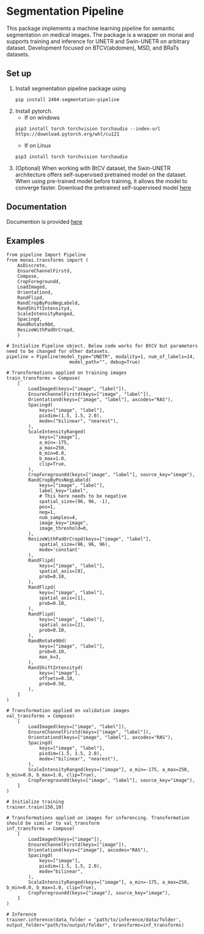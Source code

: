 # Segmentation Pipeline

This package implements a machine learning pipeline for semantic segmentation on medical images. The package is a wrapper on monai and supports training and inference for UNETR and Swin-UNETR on arbitrary dataset. Development focused on BTCV(abdomen), MSD, and BRaTs datasets.

## Set up
1. Install segmentation pipeline package using 
    ```
    pip install 2404-segmentation-pipeline
    ```
2. Install pytorch.
   - If on windows
    ```
    pip3 install torch torchvision torchaudio --index-url https://download.pytorch.org/whl/cu121
    ```
   - If on Linux
    ```
    pip3 install torch torchvision torchaudio
    ```
3. (Optional) When working with BtCV dataset, the Swin-UNETR architecture offers self-supervised pretrained model on the dataset. When using pre-trained model before training, it allows the model to converge faster. Download the pretrained self-supervised model [here](https://github.com/Project-MONAI/MONAI-extra-test-data/releases/download/0.8.1/model_swinvit.pt)


## Documentation
Documention is provided [here](https://raw.githack.com/2404-Organ-Segmentation/segmentation-pipeline/main/docs/html/pipeline.html#pipeline.Pipeline)

## Examples
```
from pipeline Import Pipeline
from monai.transforms import (
    AsDiscrete,
    EnsureChannelFirstd,
    Compose,
    CropForegroundd,
    LoadImaged,
    Orientationd,
    RandFlipd,
    RandCropByPosNegLabeld,
    RandShiftIntensityd,
    ScaleIntensityRanged,
    Spacingd,
    RandRotate90d,
    ResizeWithPadOrCropd,
    )

# Initialize Pipeline object. Below code works for BtCV but parameters need to be changed for other datasets.
pipeline = Pipeline(model_type="UNETR", modality=1, num_of_labels=14,
                       model_path="", debug=True)

# Transformations applied on training images
train_transforms = Compose(
    [
        LoadImaged(keys=["image", "label"]),
        EnsureChannelFirstd(keys=["image", "label"]),
        Orientationd(keys=["image", "label"], axcodes="RAS"),
        Spacingd(
            keys=["image", "label"],
            pixdim=(1.5, 1.5, 2.0),
            mode=("bilinear", "nearest"),
        ),
        ScaleIntensityRanged(
            keys=["image"],
            a_min=-175,
            a_max=250,
            b_min=0.0,
            b_max=1.0,
            clip=True,
        ),
        CropForegroundd(keys=["image", "label"], source_key="image"),
        RandCropByPosNegLabeld(
            keys=["image", "label"],
            label_key="label",
            # This here needs to be negative
            spatial_size=(96, 96, -1),
            pos=1,
            neg=1,
            num_samples=4,
            image_key="image",
            image_threshold=0,
        ),
        ResizeWithPadOrCropd(keys=["image", "label"],
            spatial_size=(96, 96, 96),
            mode='constant'
        ),
        RandFlipd(
            keys=["image", "label"],
            spatial_axis=[0],
            prob=0.10,
        ),
        RandFlipd(
            keys=["image", "label"],
            spatial_axis=[1],
            prob=0.10,
        ),
        RandFlipd(
            keys=["image", "label"],
            spatial_axis=[2],
            prob=0.10,
        ),
        RandRotate90d(
            keys=["image", "label"],
            prob=0.10,
            max_k=3,
        ),
        RandShiftIntensityd(
            keys=["image"],
            offsets=0.10,
            prob=0.50,
        ),
    ]
)

# Transformation applied on validation images
val_transforms = Compose(
    [
        LoadImaged(keys=["image", "label"]),
        EnsureChannelFirstd(keys=["image", "label"]),
        Orientationd(keys=["image", "label"], axcodes="RAS"),
        Spacingd(
            keys=["image", "label"],
            pixdim=(1.5, 1.5, 2.0),
            mode=("bilinear", "nearest"),
        ),
        ScaleIntensityRanged(keys=["image"], a_min=-175, a_max=250, b_min=0.0, b_max=1.0, clip=True),
        CropForegroundd(keys=["image", "label"], source_key="image"),
    ]
)

# Initialize training
trainer.train(150,10)

# Transformations applied on images for inferencing. Transformation should be similar to val_transform
inf_transforms = Compose(
    [
        LoadImaged(keys=["image"]),
        EnsureChannelFirstd(keys=["image"]),
        Orientationd(keys=["image"], axcodes="RAS"),
        Spacingd(
            keys=["image"],
            pixdim=(1.5, 1.5, 2.0),
            mode="bilinear",
        ),
        ScaleIntensityRanged(keys=["image"], a_min=-175, a_max=250, b_min=0.0, b_max=1.0, clip=True),
        CropForegroundd(keys=["image"], source_key="image"),
    ]
)

# Inference
trainer.inference(data_folder = 'path/to/inference/data/folder', output_folder="path/to/output/folder", transforms=inf_transforms)
```

